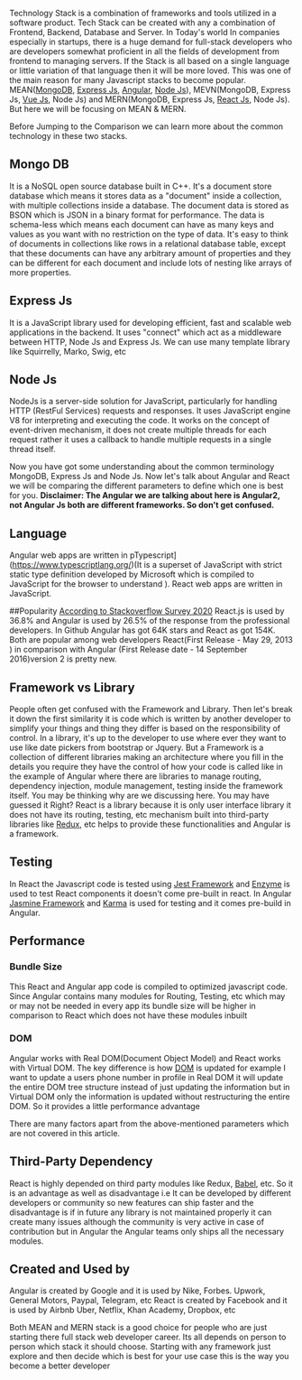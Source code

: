 Technology Stack is a combination of frameworks and tools utilized in a software product. Tech  Stack can be created with any a combination of  Frontend, Backend, Database and Server.  In Today's world  In companies especially in startups, there is a huge demand for full-stack developers who are developers somewhat proficient in all the fields of development from frontend to managing servers. If the Stack is all based on a single language or little variation of that language then it will be more loved. This was one of the main reason for many Javascript stacks to become popular. MEAN([MongoDB](https://www.mongodb.com/), [Express Js](https://expressjs.com/), [Angular](https://angular.io/), [Node Js](https://nodejs.org/en/docs/)), MEVN(MongoDB, Express Js, [Vue Js](https://vuejs.org/), Node Js) and MERN(MongoDB, Express Js, [React Js](https://reactjs.org/), Node Js). But here we will be focusing on MEAN & MERN.

Before Jumping to the Comparison we can learn more about the common technology in these two stacks.

## Mongo DB
It is a NoSQL open source database built in C++. It's a document store database which means it stores data as a "document" inside a collection, with multiple collections inside a database. The document data is stored as BSON which is JSON in a binary format for performance. The data is schema-less which means each document can have as many keys and values as you want with no restriction on the type of data. It's easy to think of documents in collections like rows in a relational database table, except that these documents can have any arbitrary amount of properties and they can be different for each document and include lots of nesting like arrays of more properties.

## Express Js
It is a JavaScript library used for developing efficient, fast and scalable web applications in the backend. It uses "connect" which act as a middleware between HTTP, Node Js and Express Js. We can use many template library like Squirrelly, Marko, Swig, etc


## Node Js
NodeJs is a server-side solution for JavaScript, particularly for handling HTTP (RestFul Services) requests and responses.  It uses JavaScript engine V8 for interpreting and executing the code. It works on the concept of event-driven mechanism, it does not create multiple threads for each request rather it uses a callback to handle multiple requests in a single thread itself.


Now you have got some understanding about the common terminology MongoDB, Express Js and Node Js. Now let's talk about Angular and React we will be comparing the different parameters to define which one is best for you.
**Disclaimer: The Angular we are talking about here is Angular2, not Angular Js both are different frameworks. So don't get confused.**


## Language
Angular web apps are written in pTypescript](https://www.typescriptlang.org/)(It is a superset of JavaScript with strict static type definition developed by Microsoft which is compiled to JavaScript for the browser to understand ). React web apps are written in JavaScript.


##Popularity
[According to Stackoverflow Survey 2020](https://insights.stackoverflow.com/survey/2020) React.js is used by 36.8%  and Angular is used by 26.5% of the response from the professional developers. In Github Angular has got 64K stars and  React as got 154K.  Both are popular among web developers React(First Release - May 29, 2013 ) in comparison with Angular (First Release date - 14 September 2016)version 2  is pretty new. 


## Framework vs Library
People often get confused with the Framework and Library. Then let's break it down the first similarity it is code which is written by another developer to simplify your things and thing they differ is based on the responsibility of control. In a library, it's up to the developer to use where ever they want to use like date pickers from bootstrap or Jquery. But a Framework is a collection of different libraries making an architecture where you fill in the details you require they have the control of how your code is called like in the example of Angular where there are libraries to manage routing, dependency injection, module management, testing inside the framework itself.  You may be thinking why are we discussing here. You may have guessed it Right? React is a library because it is only user interface library it does not have its routing, testing, etc mechanism built into third-party libraries like [Redux](https://redux.js.org/), etc helps to provide these functionalities and Angular is a framework. 


## Testing 
In React the Javascript code is tested using [Jest Framework](https://jestjs.io/) and [Enzyme](https://enzymejs.github.io/enzyme/) is used to test React components it doesn't come pre-built in react. In Angular [Jasmine Framework](https://jasmine.github.io/) and [Karma](https://karma-runner.github.io/5.0/index.html) is used for testing and it comes pre-build in Angular.

## Performance 

### Bundle Size
This React and Angular app code is compiled to optimized javascript code. Since Angular contains many modules for Routing, Testing, etc which may or may not be needed in every app its bundle size will be higher in comparison to React which does not have these modules inbuilt 

### DOM 
Angular works with Real DOM(Document Object Model) and React works with Virtual DOM. The key difference is how [DOM](https://en.wikipedia.org/wiki/Document_Object_Model) is updated for example I want to update a users phone number in profile in Real DOM it will update the entire DOM tree structure instead of just updating the information but in Virtual DOM only the information is updated without restructuring the entire DOM. So it provides a little performance advantage

There are many factors apart from the above-mentioned parameters which are not covered in this article.

## Third-Party Dependency
React is highly depended on third party modules like Redux, [Babel](https://babeljs.io/), etc. So it is an advantage as well as disadvantage i.e It can be developed by different developers or community so new features can ship faster and the disadvantage is if in future any library is not maintained properly it can create many issues although the community is very active in case of contribution but in Angular the Angular teams only ships all the necessary modules.


## Created and Used by
Angular is created by Google and it is used by Nike, Forbes. Upwork, General Motors, Paypal, Telegram, etc
React is created by Facebook and it is used by Airbnb Uber, Netflix, Khan Academy, Dropbox, etc


Both MEAN and MERN stack is a good choice for people who are just starting there full stack web developer career. Its all depends on person to person which stack it should choose. Starting with any framework just explore and then decide which is best for your use case this is the way you become a better developer


